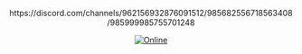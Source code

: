 <div align="center ">

<p>https://discord.com/channels/962156932876091512/985682556718563408/985999985755701248</p>

<p>
    <a href="https://discord.gg/hkHjW8a"><img src="https://img.shields.io/discord/722424773233213460?color=7289da&label=Discord&logo=discord&logoColor=white" alt="Online"></a>
</p>

</div>
